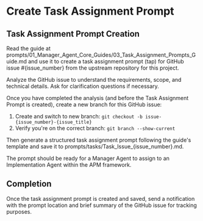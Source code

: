 # Create Task Assignment Prompt

## Task Assignment Prompt Creation
Read the guide at prompts/01_Manager_Agent_Core_Guides/03_Task_Assignment_Prompts_Guide.md and use it to create a task assignment prompt (tap) for GitHub issue #{issue_number} from the upstream repository for this project. 

Analyze the GitHub issue to understand the requirements, scope, and technical details.  Ask for clarification questions if necessary.

Once you have completed the analysis (and before the Task Assignment Prompt is created), create a new branch for this GitHub issue:
1. Create and switch to new branch: `git checkout -b issue-{issue_number}-{issue_title}`
2. Verify you're on the correct branch: `git branch --show-current`

Then generate a structured task assignment prompt following the guide's template and save it to prompts/tasks/Task_Issue_{issue_number}.md.

The prompt should be ready for a Manager Agent to assign to an Implementation Agent within the APM framework.

## Completion
Once the task assignment prompt is created and saved, send a notification with the prompt location and brief summary of the GitHub issue for tracking purposes.